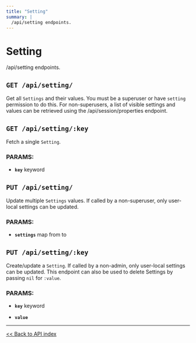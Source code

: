```yaml
---
title: "Setting"
summary: |
  /api/setting endpoints.
---
```


# Setting

/api/setting endpoints.

## `GET /api/setting/`

Get all `Settings` and their values. You must be a superuser or have `setting` permission to do this.
  For non-superusers, a list of visible settings and values can be retrieved using the /api/session/properties endpoint.

## `GET /api/setting/:key`

Fetch a single `Setting`.

### PARAMS:

*  **`key`** keyword

## `PUT /api/setting/`

Update multiple `Settings` values. If called by a non-superuser, only user-local settings can be updated.

### PARAMS:

*  **`settings`** map from <keyword> to <anything>

## `PUT /api/setting/:key`

Create/update a `Setting`. If called by a non-admin, only user-local settings can be updated.
   This endpoint can also be used to delete Settings by passing `nil` for `:value`.

### PARAMS:

*  **`key`** keyword

*  **`value`**

---

[<< Back to API index](../api-documentation.md)
